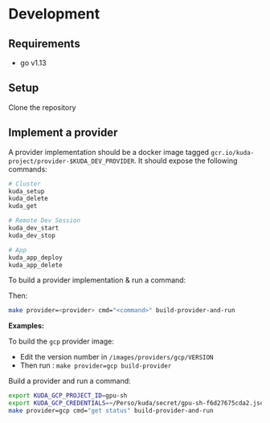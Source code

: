 # Development

## Requirements

- go v1.13

## Setup

Clone the repository

## Implement a provider

A provider implementation should be a docker image tagged `gcr.io/kuda-project/provider-$KUDA_DEV_PROVIDER`. It should expose the following commands:

```bash
# Cluster
kuda_setup
kuda_delete
kuda_get

# Remote Dev Session
kuda_dev_start
kuda_dev_stop

# App
kuda_app_deploy
kuda_app_delete
```

To build a provider implementation & run a command:

Then:

```bash
make provider=<provider> cmd="<command>" build-provider-and-run
```

**Examples:**

To build the `gcp` provider image:

- Edit the version number in `/images/providers/gcp/VERSION`
- Then run : `make provider=gcp build-provider`

Build a provider and run a command:

```bash
export KUDA_GCP_PROJECT_ID=gpu-sh
export KUDA_GCP_CREDENTIALS=~/Perso/kuda/secret/gpu-sh-f6d27675cda2.json
make provider=gcp cmd="get status" build-provider-and-run
```
